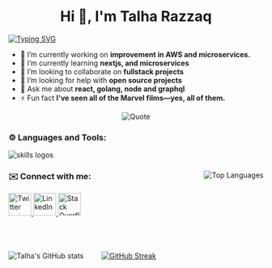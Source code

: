 <h1 align="center" font-size="36px">Hi 👋, I'm Talha Razzaq</h1>

[![Typing SVG](https://readme-typing-svg.demolab.com?font=Fira+Code&weight=700&size=30&pause=1000&center=true&vCenter=true&width=1000&height=70&lines=%3E+Passionate+software+engineer+from+Lahore%2C+Pakistan)](https://git.io/typing-svg)

- 🔭 I’m currently working on **improvement in AWS and microservices.**
- 🌱 I’m currently learning **nextjs, and microservices**
- 👯 I’m looking to collaborate on **fullstack projects**
- 🤝 I’m looking for help with **open source projects**
- 💬 Ask me about **react, golang, node and graphql**
- ⚡ Fun fact **I've seen all of the Marvel films—yes, all of them.**

<div align="center">
  <img src="https://github-readme-quotes-bay.vercel.app/quote?theme=dark&animation=grow_out_in" alt="Quote">
</div>

<h3 align="left">⚙️ Languages and Tools:</h3>
<p align="left">
<img src="https://skillicons.dev/icons?i=html,css,golang,bun,js,ts,tailwind,react,nextjs,git,github,cpp,c,aws,graphql,postgres,postman,vscode,figma,npm,notion" alt="skills logos" />
</p>


<div align="left">
  <img align="right" valign="top" src="https://github-readme-stats.vercel.app/api/top-langs/?username=iamtalharazzaq&layout=compact" alt="Top Languages"/>
  <h3> ✉️ Connect with me: </h3>
  <a href="https://twitter.com/iamtalharazzaq/" target="_blank">
    <img src="https://cdn.jsdelivr.net/gh/devicons/devicon/icons/twitter/twitter-original.svg" width="45" height="45" alt="Twitter"/>
  </a>
  <a href="https://linkedin.com/in/talha-abdulrazzaq/" target="_blank">
    <img src="https://cdn.jsdelivr.net/gh/devicons/devicon/icons/linkedin/linkedin-original.svg" width="45" height="45" alt="LinkedIn"/>
  </a>
  <a href="https://stackoverflow.com/users/26370664/talha-razzaq" target="_blank">
    <img src="https://cdn.jsdelivr.net/gh/devicons/devicon/icons/stackoverflow/stackoverflow-original.svg" width="45" height="45" alt="Stack Overflow"/>
  </a>
</div>
<br>
<br>

<br>

<br>

<div align="">
  <img src="https://github-readme-stats.vercel.app/api?username=iamtalharazzaq&show_icons=true&theme=codeSTACKr" alt="Talha's GitHub stats">&nbsp;&nbsp;&nbsp;&nbsp;&nbsp;&nbsp;&nbsp;&nbsp;
  <a href="https://git.io/streak-stats">
    <img src="https://streak-stats.demolab.com/?user=iamtalharazzaq&theme=dark" alt="GitHub Streak">
  </a>
</div>






